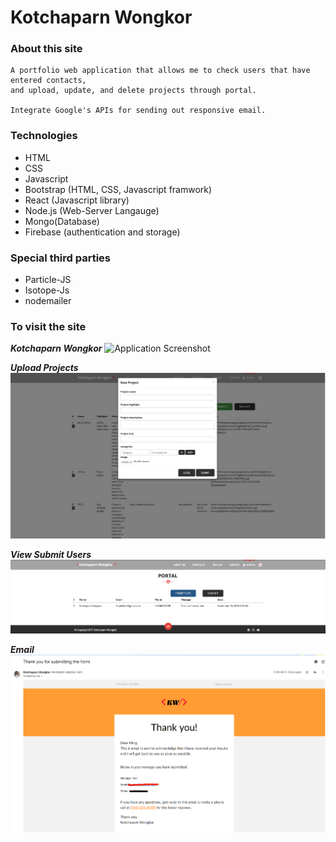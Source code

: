 # Kotchaparn Wongkor

### About this site
    A portfolio web application that allows me to check users that have entered contacts, 
    and upload, update, and delete projects through portal.
    
    Integrate Google's APIs for sending out responsive email. 

### Technologies
* HTML
* CSS
* Javascript
* Bootstrap (HTML, CSS, Javascript framwork)
* React (Javascript library)
* Node.js (Web-Server Langauge)
* Mongo(Database)  
* Firebase (authentication and storage)

### Special third parties
* Particle-JS
* Isotope-Js
* nodemailer


### To visit the site

***Kotchaparn Wongkor***
![Application Screenshot](/public/img/bell_portfolio.png)


***Upload Projects***
![Application Screenshot](/public/img/upload_projects.png)

***View Submit Users***
![Application Screenshot](/public/img/view_users.png)

***Email***
![Application Screenshot](/public/img/email.png)